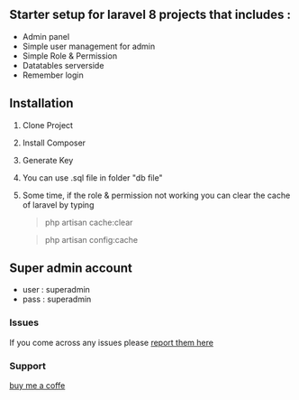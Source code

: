 
## Starter setup for laravel 8 projects that includes :
- Admin panel
- Simple user management for admin
- Simple Role & Permission
- Datatables serverside
- Remember login

## Installation
1. Clone Project
2. Install Composer
3. Generate Key
4. You can use .sql file in folder "db file"
5. Some time, if the role & permission not working you can clear the cache of laravel by typing 
	>php artisan cache:clear
	
	>php artisan config:cache

## Super admin account
- user : superadmin
- pass : superadmin

### Issues
If you come across any issues please  [report them here](https://github.com/devsatrio/dboilerlaravel/issues)


### Support
[buy me a coffe](https://saweria.co/devasatrio)
